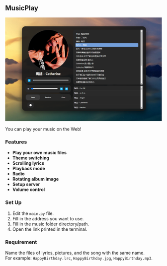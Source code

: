 ## MusicPlay

![MusicPlay](https://github.com/ARRRsunny/music-player/blob/main/assets/image.png)

You can play your music on the Web!

### Features

- **Play your own music files**
- **Theme switching**
- **Scrolling lyrics**
- **Playback mode**
- **Radio**
- **Rotating album image**
- **Setup server**
- **Volume control**

### Set Up

1. Edit the `main.py` file.
2. Fill in the address you want to use.
3. Fill in the music folder directory/path.
4. Open the link printed in the terminal.

### Requirement

Name the files of lyrics, pictures, and the song with the same name.  
For example: `HappyBirthday.lrc`, `HappyBirthday.jpg`, `HappyBirthday.mp3`.
